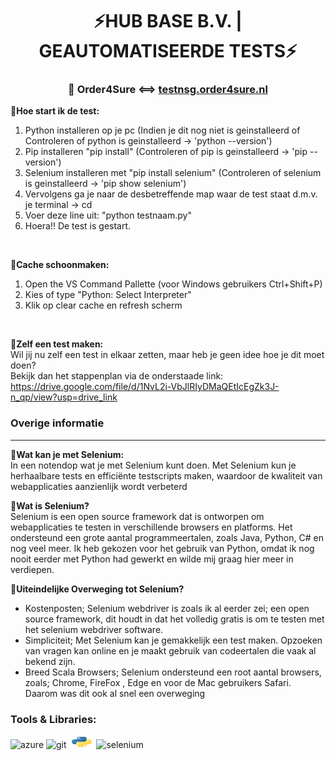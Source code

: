 <h1 align="center">⚡HUB BASE B.V. | GEAUTOMATISEERDE TESTS⚡ </h1>
<h3 align="center">🌱 Order4Sure <==> <a href="https://testnsg.order4sure.nl/">testnsg.order4sure.nl</a></h3>

<p align="left">

💠<b>Hoe start ik de test:</b> 
1. Python installeren op je pc (Indien je dit nog niet is geinstalleerd of Controleren of python is geinstalleerd -> 'python --version')
2. Pip installeren "pip install" (Controleren of pip is geinstalleerd -> 'pip --version')
3. Selenium installeren met  "pip install selenium" (Controleren of selenium is geinstalleerd -> 'pip show selenium')
4. Vervolgens ga je naar de desbetreffende map waar de test staat d.m.v. je terminal -> cd
5. Voer deze line uit: "python testnaam.py"
6. Hoera!! De test is gestart.

<br>

💠<b>Cache schoonmaken:</b> 
1. Open the VS Command Pallette (voor Windows gebruikers Ctrl+Shift+P)
2. Kies of type "Python: Select Interpreter"
3. Klik op clear cache en refresh scherm

<br>

💠<b>Zelf een test maken:</b> </br>
Wil jij nu zelf een test in elkaar zetten, maar heb je geen idee hoe je dit moet doen? </br>
Bekijk dan het stappenplan via de onderstaade link: 
https://drive.google.com/file/d/1NvL2i-VbJlRIyDMaQEtIcEgZk3J-n_qp/view?usp=drive_link

<h3>Overige informatie</h3>
<hr>

💠<b>Wat kan je met Selenium:</b> <br>
In een notendop wat je met Selenium kunt doen. Met Selenium kun je herhaalbare tests en
efficiënte testscripts maken, waardoor de kwaliteit van webapplicaties aanzienlijk wordt
verbeterd

💠<b>Wat is Selenium?</b> <br>
Selenium is een open source framework dat is ontworpen om webapplicaties te testen in
verschillende browsers en platforms. Het ondersteund een grote aantal programmeertalen, zoals
Java, Python, C# en nog veel meer. Ik heb gekozen voor het gebruik van Python, omdat ik nog
nooit eerder met Python had gewerkt en wilde mij graag hier meer in verdiepen. 

💠<b>Uiteindelijke Overweging tot Selenium?</b>
- Kostenposten;
Selenium webdriver is zoals ik al eerder zei; een open source framework, dit
houdt in dat het volledig gratis is om te testen met het selenium webdriver software.
- Simpliciteit; 
Met Selenium kan je gemakkelijk een test maken. Opzoeken van vragen kan
online en je maakt gebruik van codeertalen die vaak al bekend zijn.
- Breed Scala Browsers;
Selenium ondersteund een root aantal browsers, zoals; Chrome,
FireFox , Edge en voor de Mac gebruikers Safari. Daarom was dit ook al snel een overweging


</p>

<h3 align="left">Tools & Libraries:</h3>
<p align="left"> 
<img src="https://www.vectorlogo.zone/logos/microsoft_azure/microsoft_azure-icon.svg" alt="azure" width="20" height="20"/>
<img src="https://www.vectorlogo.zone/logos/git-scm/git-scm-icon.svg" alt="git" width="20" height="20"/>
<img src="https://raw.githubusercontent.com/devicons/devicon/master/icons/python/python-original.svg" alt="python" width="40" height="20"/>
<img src="https://raw.githubusercontent.com/detain/svg-logos/780f25886640cef088af994181646db2f6b1a3f8/svg/selenium-logo.svg" alt="selenium" width="20" height="20"/>
</p>
